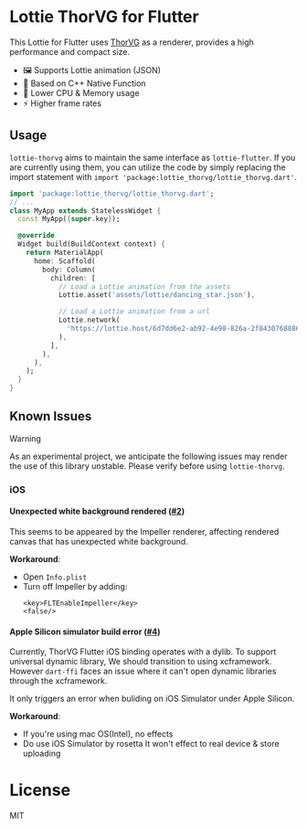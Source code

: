# Lottie ThorVG for Flutter

This Lottie for Flutter uses [ThorVG](https://github.com/thorvg/thorvg) as a renderer, provides a high performance and compact size.

- 🖼️ Supports Lottie animation (JSON)
- 👑 Based on C++ Native Function
- 🍃 Lower CPU & Memory usage
- ⚡ Higher frame rates

## Usage

`lottie-thorvg` aims to maintain the same interface as `lottie-flutter`. If you are currently using them, you can utilize the code by simply replacing the import statement with `import 'package:lottie_thorvg/lottie_thorvg.dart'`.

```dart
import 'package:lottie_thorvg/lottie_thorvg.dart';
// ...
class MyApp extends StatelessWidget {
  const MyApp({super.key});

  @override
  Widget build(BuildContext context) {
    return MaterialApp(
      home: Scaffold(
        body: Column(
          children: [
            // Load a Lottie animation from the assets
            Lottie.asset('assets/lottie/dancing_star.json'),

            // Load a Lottie animation from a url
            Lottie.network(
              'https://lottie.host/6d7dd6e2-ab92-4e98-826a-2f8430768886/NGnHQ6brWA.json'
            ),
          ],
        ),
      ),
    );
  }
}
```

## Known Issues

> [!WARNING]  
> As an experimental project, we anticipate the following issues may render the use of this library unstable. Please verify before using `lottie-thorvg`.

### iOS

#### Unexpected white background rendered ([#2](https://github.com/tinyjin/lottie-thorvg/issues/2))

This seems to be appeared by the Impeller renderer, affecting rendered canvas that has unexpected white background.

**Workaround**:
- Open `Info.plist`
- Turn off Impeller by adding:
  ```plist
  <key>FLTEnableImpeller</key>
  <false/>
  ```

#### Apple Silicon simulator build error ([#4](https://github.com/tinyjin/lottie-thorvg/issues/4))

Currently, ThorVG Flutter iOS binding operates with a dylib. To support universal dynamic library, We should transition to using xcframework. However `dart-ffi` faces an issue where it can't open dynamic libraries through the xcframework.

It only triggers an error when buliding on iOS Simulator under Apple Silicon.

**Workaround**:
- If you're using mac OS(Intel), no effects
- Do use iOS Simulator by rosetta
  It won't effect to real device & store uploading

# License

MIT